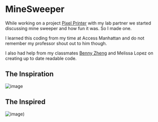 # MineSweeper

While working on a project [Pixel Printer](https://github.com/TrianePeart/8-0-events-lab) with my lab partner we started discussing mine sweeper and how fun it was. So I made one. 

I learned this coding from my time at Access Manhattan and do not remember my professor shout out to him though. 

I also had help from my classmates [Benny Zheng](https://github.com/BennyZ3) and Melissa Lopez on creating up to date readable code. 

## The Inspiration 

![image](https://user-images.githubusercontent.com/87388431/134736085-5a1035ca-c68c-474a-b897-eaeaae4bfa26.png)

## The Inspired 

![image](https://user-images.githubusercontent.com/87388431/134741876-03807a3a-7a26-4937-8f82-a04d5c50a940.png))
